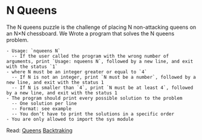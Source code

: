 # N Queens

The N queens puzzle is the challenge of placing N non-attacking queens on an N×N chessboard. We Wrote a program that solves the N queens problem.

    - Usage: `nqueens N`
      -- If the user called the program with the wrong number of arguments, print `Usage: nqueens N`, followed by a new line, and exit with the status `1`
    - where N must be an integer greater or equal to `4`
      -- If N is not an integer, print `N must be a number`, followed by a new line, and exit with the status 1
      -- If N is smaller than `4`, print `N must be at least 4`, followed by a new line, and exit with the status 1
    - The program should print every possible solution to the problem
      -- One solution per line
      -- Format: see example
      -- You don’t have to print the solutions in a specific order
    - You are only allowed to import the sys module
Read: [Queens](https://en.wikipedia.org/wiki/Queen_%28chess%29)
      [Backtraking](https://en.wikipedia.org/wiki/Backtracking)
